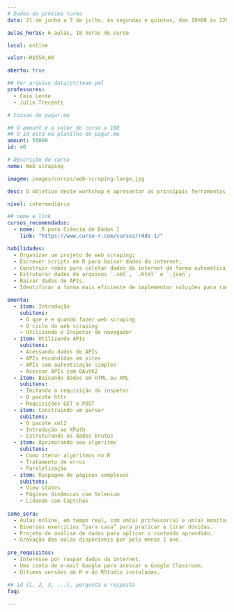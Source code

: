 ```yaml
---
# Dados da próxima turma
data: 21 de junho a 7 de julho, às segundas e quintas, das 19h00 às 22h00

aulas_horas: 6 aulas, 18 horas de curso

local: online

valor: R$550,00

aberto: true

## Ver arquivo data/pt/team.yml
professores:
  - Caio Lente
  - Julio Trecenti

# Coisas do pagar.me

## O amount é o valor do curso x 100
## O id está na planilha do pagar.me
amount: 55000
id: 40

# Descrição do curso
nome: Web scraping

imagem: images/cursos/web-scraping-large.jpg

desc: O objetivo deste workshop é apresentar as principais ferramentas e estratégias para baixar e organizar dados da internet utilizando o R. Para isso, abordaremos as noções básicas de como um site é construído, como funcionam as requisições web e como descobrir o caminho até um conteúdo específico de uma página. Também abordaremos o uso de APIs e o que fazer quando o fluxo usual de raspagem não funciona.

nivel: intermediário

## nome e link
cursos_recomendados:
  - nome:  R para Ciência de Dados 1
    link: "https://www.curso-r.com/cursos/r4ds-1/"

habilidades:
  - Organizar um projeto de web scraping;
  - Escrever scripts em R para baixar dados da internet;
  - Construir robôs para coletar dados da internet de forma automática;
  - Estruturar dados de arquivos `.xml`, `.html` e `.json`;
  - Baixar dados de APIs.
  - Identificar a forma mais eficiente de implementar soluções para raspar sites complexos.

ementa:
  - item: Introdução
    subitens:
    - O que é e quando fazer web scraping
    - O ciclo do web scraping
    - Utilizando o Inspetor do navegador
  - item: Utilizando APIs
    subitens:
    - Acessando dados de APIs
    - APIs escondidas em sites
    - APIs com autenticação simples
    - Acessar APIs com OAuth2
  - item: Baixando dados em HTML ou XML
    subitens:
    - Imitando a requisição do inspetor
    - O pacote httr
    - Requisições GET e POST
  - item: Construindo um parser
    subitens:
    - O pacote xml2
    - Introdução ao XPath
    - Estruturando os dados brutos
  - item: Aprimorando seu algoritmo
    subitens:
    - Como iterar algoritmos no R
    - Tratamento de erros
    - Paralelização
  - item: Raspagem de páginas complexas
    subitens:
    - View states
    - Páginas dinâmicas com Selenium
    - Lidando com Captchas
  
como_sera: 
  - Aulas online, em tempo real, com um(a) professor(a) e um(a) monitor(a).
  - Diversos exercícios “para casa” para praticar e tirar dúvidas.
  - Projeto de análise de dados para aplicar o conteúdo aprendido.
  - Gravação das aulas disponíveis por pelo menos 1 ano.
  
pre_requisitos: 
  - Interesse por raspar dados da internet.
  - Uma conta de e-mail Google para acessar o Google Classroom.
  - Últimas versões do R e do RStudio instaladas.

## id (1, 2, 3, ...), pergunta e resposta
faq:
  
---
```


